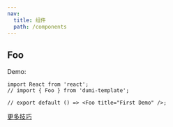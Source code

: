 ```yaml
---
nav:
  title: 组件
  path: /components
---
```


## Foo

Demo:

```tsx
import React from 'react';
// import { Foo } from 'dumi-template';

// export default () => <Foo title="First Demo" />;
```

[更多技巧](https://d.umijs.org/guide/demo-principle)
